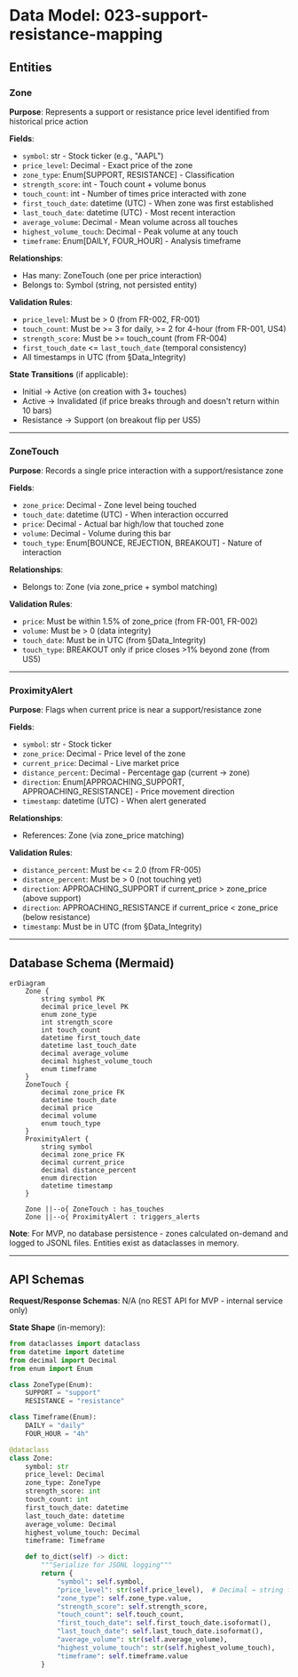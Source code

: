# Data Model: 023-support-resistance-mapping

## Entities

### Zone
**Purpose**: Represents a support or resistance price level identified from historical price action

**Fields**:
- `symbol`: str - Stock ticker (e.g., "AAPL")
- `price_level`: Decimal - Exact price of the zone
- `zone_type`: Enum[SUPPORT, RESISTANCE] - Classification
- `strength_score`: int - Touch count + volume bonus
- `touch_count`: int - Number of times price interacted with zone
- `first_touch_date`: datetime (UTC) - When zone was first established
- `last_touch_date`: datetime (UTC) - Most recent interaction
- `average_volume`: Decimal - Mean volume across all touches
- `highest_volume_touch`: Decimal - Peak volume at any touch
- `timeframe`: Enum[DAILY, FOUR_HOUR] - Analysis timeframe

**Relationships**:
- Has many: ZoneTouch (one per price interaction)
- Belongs to: Symbol (string, not persisted entity)

**Validation Rules**:
- `price_level`: Must be > 0 (from FR-002, FR-001)
- `touch_count`: Must be >= 3 for daily, >= 2 for 4-hour (from FR-001, US4)
- `strength_score`: Must be >= touch_count (from FR-004)
- `first_touch_date` <= `last_touch_date` (temporal consistency)
- All timestamps in UTC (from §Data_Integrity)

**State Transitions** (if applicable):
- Initial → Active (on creation with 3+ touches)
- Active → Invalidated (if price breaks through and doesn't return within 10 bars)
- Resistance → Support (on breakout flip per US5)

---

### ZoneTouch
**Purpose**: Records a single price interaction with a support/resistance zone

**Fields**:
- `zone_price`: Decimal - Zone level being touched
- `touch_date`: datetime (UTC) - When interaction occurred
- `price`: Decimal - Actual bar high/low that touched zone
- `volume`: Decimal - Volume during this bar
- `touch_type`: Enum[BOUNCE, REJECTION, BREAKOUT] - Nature of interaction

**Relationships**:
- Belongs to: Zone (via zone_price + symbol matching)

**Validation Rules**:
- `price`: Must be within 1.5% of zone_price (from FR-001, FR-002)
- `volume`: Must be > 0 (data integrity)
- `touch_date`: Must be in UTC (from §Data_Integrity)
- `touch_type`: BREAKOUT only if price closes >1% beyond zone (from US5)

---

### ProximityAlert
**Purpose**: Flags when current price is near a support/resistance zone

**Fields**:
- `symbol`: str - Stock ticker
- `zone_price`: Decimal - Price level of the zone
- `current_price`: Decimal - Live market price
- `distance_percent`: Decimal - Percentage gap (current → zone)
- `direction`: Enum[APPROACHING_SUPPORT, APPROACHING_RESISTANCE] - Price movement direction
- `timestamp`: datetime (UTC) - When alert generated

**Relationships**:
- References: Zone (via zone_price matching)

**Validation Rules**:
- `distance_percent`: Must be <= 2.0 (from FR-005)
- `distance_percent`: Must be > 0 (not touching yet)
- `direction`: APPROACHING_SUPPORT if current_price > zone_price (above support)
- `direction`: APPROACHING_RESISTANCE if current_price < zone_price (below resistance)
- `timestamp`: Must be in UTC (from §Data_Integrity)

---

## Database Schema (Mermaid)

```mermaid
erDiagram
    Zone {
        string symbol PK
        decimal price_level PK
        enum zone_type
        int strength_score
        int touch_count
        datetime first_touch_date
        datetime last_touch_date
        decimal average_volume
        decimal highest_volume_touch
        enum timeframe
    }
    ZoneTouch {
        decimal zone_price FK
        datetime touch_date
        decimal price
        decimal volume
        enum touch_type
    }
    ProximityAlert {
        string symbol
        decimal zone_price FK
        decimal current_price
        decimal distance_percent
        enum direction
        datetime timestamp
    }

    Zone ||--o{ ZoneTouch : has_touches
    Zone ||--o{ ProximityAlert : triggers_alerts
```

**Note**: For MVP, no database persistence - zones calculated on-demand and logged to JSONL files. Entities exist as dataclasses in memory.

---

## API Schemas

**Request/Response Schemas**: N/A (no REST API for MVP - internal service only)

**State Shape** (in-memory):
```python
from dataclasses import dataclass
from datetime import datetime
from decimal import Decimal
from enum import Enum

class ZoneType(Enum):
    SUPPORT = "support"
    RESISTANCE = "resistance"

class Timeframe(Enum):
    DAILY = "daily"
    FOUR_HOUR = "4h"

@dataclass
class Zone:
    symbol: str
    price_level: Decimal
    zone_type: ZoneType
    strength_score: int
    touch_count: int
    first_touch_date: datetime
    last_touch_date: datetime
    average_volume: Decimal
    highest_volume_touch: Decimal
    timeframe: Timeframe

    def to_dict(self) -> dict:
        """Serialize for JSONL logging"""
        return {
            "symbol": self.symbol,
            "price_level": str(self.price_level),  # Decimal → string for JSON
            "zone_type": self.zone_type.value,
            "strength_score": self.strength_score,
            "touch_count": self.touch_count,
            "first_touch_date": self.first_touch_date.isoformat(),
            "last_touch_date": self.last_touch_date.isoformat(),
            "average_volume": str(self.average_volume),
            "highest_volume_touch": str(self.highest_volume_touch),
            "timeframe": self.timeframe.value
        }
```
